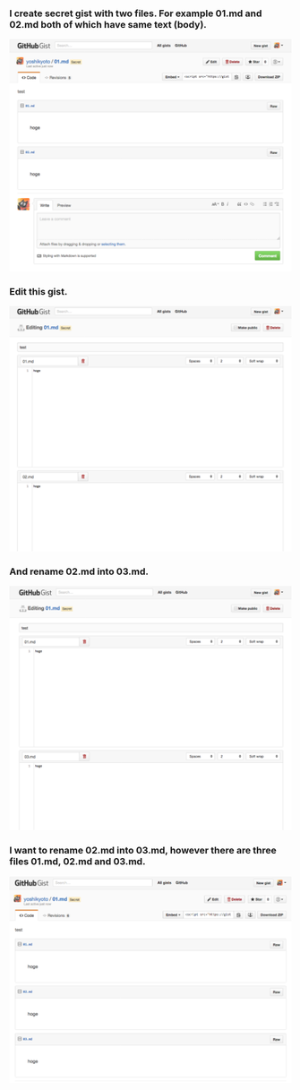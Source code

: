 ### I create secret gist with two files. For example 01.md and 02.md both of which have same text (body).

![1](1.png)


### Edit this gist.

![2](2.png)


### And rename 02.md into 03.md.

![3](3.png)

### I want to rename 02.md into 03.md, however there are three files 01.md, 02.md and 03.md.

![4](4.png)

